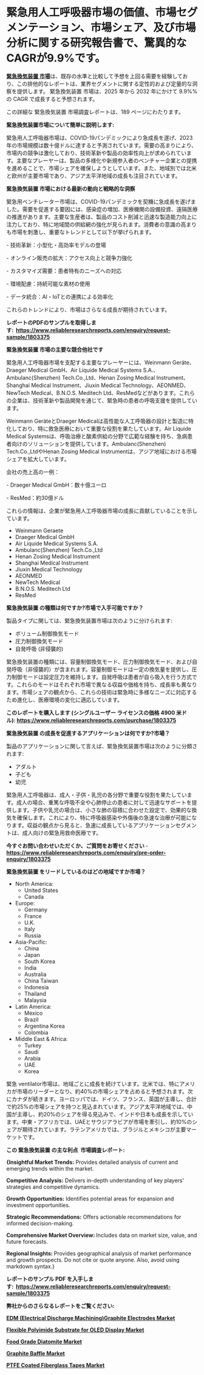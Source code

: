 <p><h1>緊急用人工呼吸器市場の価値、市場セグメンテーション、市場シェア、及び市場分析に関する研究報告書で、驚異的なCAGRが9.9%です。</h1></p><p data-sourcepos="1:1-1:157"><strong><a href="https://www.reliableresearchreports.com/emergency-ventilator-r1803375?utm_campaign=107&utm_medium=36&utm_source=Github&utm_content=ia&utm_term=03022025&utm_id=emergency-ventilator">緊急換気装置 市場</a></strong>は、既存の水準と比較して予想を上回る需要を経験しており、この排他的なレポートは、業界セグメントに関する定性的および定量的な洞察を提供します。 緊急換気装置 市場は、2025 年から 2032 年にかけて 9.9%% の CAGR で成長すると予想されます。</p>
<p data-sourcepos="3:1-3:50">この詳細な 緊急換気装置 市場調査レポートは、189 ページにわたります。</p>
<p><strong>緊急換気装置市場について簡単に説明します:</strong></p>
<p><p>緊急用人工呼吸器市場は、COVID-19パンデミックにより急成長を遂げ、2023年の市場規模は数十億ドルに達すると予測されています。需要の高まりにより、市場内の競争は激化しており、技術革新や製品の効率性向上が求められています。主要なプレーヤーは、製品の多様化や新規参入者のベンチャー企業との提携を進めることで、市場シェアを確保しようとしています。また、地域別では北米と欧州が主要市場であり、アジア太平洋地域の成長も注目されています。</p></p>
<p><strong>緊急換気装置 市場における最新の動向と戦略的な洞察</strong></p>
<p><p>緊急用ベンチレーター市場は、COVID-19パンデミックを契機に急成長を遂げました。需要を促進する要因には、感染症の増加、医療機関の設備投資、遠隔医療の推進があります。主要な生産者は、製品のコスト削減と迅速な製造能力向上に注力しており、特に地域間の供給網の強化が見られます。消費者の意識の高まりも市場を刺激し、重要なトレンドとして以下が挙げられます。</p><p>- 技術革新：小型化・高効率モデルの登場</p><p>- オンライン販売の拡大：アクセス向上と競争力強化</p><p>- カスタマイズ需要：患者特有のニーズへの対応</p><p>- 環境配慮：持続可能な素材の使用</p><p>- データ統合：AI・IoTとの連携による効率化</p><p>これらのトレンドにより、市場はさらなる成長が期待されています。</p></p>
<p><strong>レポートのPDFのサンプルを取得します</strong><strong>:&nbsp;&nbsp;<a href="https://www.reliableresearchreports.com/enquiry/request-sample/1803375?utm_campaign=107&utm_medium=36&utm_source=Github&utm_content=ia&utm_term=03022025&utm_id=emergency-ventilator">https://www.reliableresearchreports.com/enquiry/request-sample/1803375</a></strong></p>
<p><strong>緊急換気装置 市場の主要な競合他社です</strong></p>
<p><p>緊急用人工呼吸器市場を支配する主要なプレーヤーには、Weinmann Geräte、Draeger Medical GmbH、Air Liquide Medical Systems S.A.、Ambulanc(Shenzhen) Tech.Co.,Ltd、Henan Zosing Medical Instrument、Shanghai Medical Instrument、Jiuxin Medical Technology、AEONMED、NewTech Medical、B.N.O.S. Meditech Ltd、ResMedなどがあります。これらの企業は、技術革新や製品開発を通じて、緊急時の患者の呼吸支援を提供しています。</p><p>Weinmann GeräteとDraeger Medicalは高性能な人工呼吸器の設計と製造に特化しており、特に救急医療において重要な役割を果たしています。Air Liquide Medical Systemsは、呼吸治療と酸素供給の分野で広範な経験を持ち、急病患者向けのソリューションを提供しています。Ambulanc(Shenzhen) Tech.Co.,LtdやHenan Zosing Medical Instrumentは、アジア地域における市場シェアを拡大しています。</p><p>会社の売上高の一例：</p><p>- Draeger Medical GmbH：数十億ユーロ</p><p>- ResMed：約30億ドル</p><p>これらの情報は、企業が緊急用人工呼吸器市場の成長に貢献していることを示しています。</p></p>
<p><ul><li>Weinmann Geraete</li><li>Draeger Medical GmbH</li><li>Air Liquide Medical Systems S.A.</li><li>Ambulanc(Shenzhen) Tech.Co.,Ltd</li><li>Henan Zosing Medical Instrument</li><li>Shanghai Medical Instrument</li><li>Jiuxin Medical Technology</li><li>AEONMED</li><li>NewTech Medical</li><li>B.N.O.S. Meditech Ltd</li><li>ResMed</li></ul></p>
<p><strong>緊急換気装置 の種類は何ですか?市場で入手可能ですか？</strong></p>
<p>製品タイプに関しては、緊急換気装置市場は次のように分けられます:</p>
<p><ul><li>ボリューム制御換気モード</li><li>圧力制御換気モード</li><li>自発呼吸 (非侵襲的)</li></ul></p>
<p><p>緊急換気装置の種類には、容量制御換気モード、圧力制御換気モード、および自発呼吸（非侵襲的）が含まれます。容量制御モードは一定の換気量を提供し、圧力制御モードは設定圧力を維持します。自発呼吸は患者が自ら吸入を行う方式です。これらのモードはそれぞれ市場で異なる収益や価格を持ち、成長率も異なります。市場シェアの観点から、これらの技術は緊急時に多様なニーズに対応するため進化し、医療環境の変化に適応しています。</p></p>
<p><strong>このレポートを購入します (シングルユーザー ライセンスの価格 4900 米ドル):&nbsp;<a href="https://www.reliableresearchreports.com/purchase/1803375?utm_campaign=107&utm_medium=36&utm_source=Github&utm_content=ia&utm_term=03022025&utm_id=emergency-ventilator">https://www.reliableresearchreports.com/purchase/1803375</a></strong></p>
<p><strong>緊急換気装置 の成長を促進するアプリケーションは何ですか?市場？</strong></p>
<p>製品のアプリケーションに関して言えば、緊急換気装置市場は次のように分類されます:</p>
<p><ul><li>アダルト</li><li>子ども</li><li>幼児</li></ul></p>
<p><p>緊急用人工呼吸器は、成人・子供・乳児の各分野で重要な役割を果たしています。成人の場合、重篤な呼吸不全や心肺停止の患者に対して迅速なサポートを提供します。子供や乳児の場合は、小さな肺の容積に合わせた設定で、効果的な換気を確保します。これにより、特に呼吸器感染や外傷後の急速な治療が可能になります。収益の観点から見ると、急速に成長しているアプリケーションセグメントは、成人向けの緊急用救命医療です。</p></p>
<p><strong>今すぐお問い合わせいただくか、ご質問をお寄せください</strong><strong>&nbsp;</strong>-<strong><a href="https://www.reliableresearchreports.com/enquiry/pre-order-enquiry/1803375?utm_campaign=107&utm_medium=36&utm_source=Github&utm_content=ia&utm_term=03022025&utm_id=emergency-ventilator">https://www.reliableresearchreports.com/enquiry/pre-order-enquiry/1803375</a></strong></p>
<p><strong>緊急換気装置 をリードしているのはどの地域ですか市場？</strong></p>
<p><ul>
    <li>
        North America:
        <ul>
            <li>United States</li>
            <li>Canada</li>
        </ul>
    </li>
    <li>
        Europe:
        <ul>
            <li>Germany</li>
            <li>France</li>
            <li>U.K.</li>
            <li>Italy</li>
            <li>Russia</li>
        </ul>
    </li>
    <li>
        Asia-Pacific:
        <ul>
            <li>China</li>
            <li>Japan</li>
            <li>South Korea</li>
            <li>India</li>
            <li>Australia</li>
            <li>China Taiwan</li>
            <li>Indonesia</li>
            <li>Thailand</li>
            <li>Malaysia</li>
        </ul>
    </li>
    <li>
        Latin America:
        <ul>
            <li>Mexico</li>
            <li>Brazil</li>
            <li>Argentina Korea</li>
            <li>Colombia</li>
        </ul>
    </li>
    <li>
        Middle East & Africa:
        <ul>
            <li>Turkey</li>
            <li>Saudi</li>
            <li>Arabia</li>
            <li>UAE</li>
            <li>Korea</li>
        </ul>
    </li>
    </ul></p>
<p><p>緊急 ventilator市場は、地域ごとに成長を続けています。北米では、特にアメリカが市場のリーダーとなり、約40%の市場シェアを占めると予想されます。次にカナダが続きます。ヨーロッパでは、ドイツ、フランス、英国が主導し、合計で約25%の市場シェアを持つと見込まれています。アジア太平洋地域では、中国が主導し、約20%のシェアを得る見込みで、インドや日本も成長を示しています。中東・アフリカでは、UAEとサウジアラビアが市場を牽引し、約10%のシェアが期待されています。ラテンアメリカでは、ブラジルとメキシコが主要マーケットです。</p></p>
<p><strong>この 緊急換気装置 の主な利点&nbsp; 市場調査レポート:</strong></p>
<p><strong>{Insightful Market Trends:</strong> Provides detailed analysis of current and emerging trends within the market.</p>
<p><strong>Competitive Analysis:</strong> Delivers in-depth understanding of key players' strategies and competitive dynamics.</p>
<p><strong>Growth Opportunities:</strong> Identifies potential areas for expansion and investment opportunities.</p>
<p><strong>Strategic Recommendations:</strong> Offers actionable recommendations for informed decision-making.</p>
<p><strong>Comprehensive Market Overview: </strong>Includes data on market size, value, and future forecasts.</p>
<p><strong>Regional Insights: </strong>Provides geographical analysis of market performance and growth prospects. Do not cite or quote anyone. Also, avoid using markdown syntax.}</p>
<p><strong>レポートのサンプル PDF を入手します:&nbsp;</strong><strong>&nbsp;<a href="https://www.reliableresearchreports.com/enquiry/request-sample/1803375?utm_campaign=107&utm_medium=36&utm_source=Github&utm_content=ia&utm_term=03022025&utm_id=emergency-ventilator">https://www.reliableresearchreports.com/enquiry/request-sample/1803375</a></strong></p>
<p></p>
<p></p>
<p></p>
<p></p>
<p><strong>弊社からのさらなるレポートをご覧ください:</strong></p>
<p><strong><p><a href="https://github.com/lalolatiot/Market-Research-Report-List-1/blob/main/edm-electrical-discharge-machininggraphite-electrodes-market.md?utm_campaign=107&utm_medium=36&utm_source=Github&utm_content=ia&utm_term=03022025&utm_id=emergency-ventilator">EDM (Electrical Discharge Machining)Graphite Electrodes Market</a></p><p><a href="https://github.com/penglatilles/Market-Research-Report-List-1/blob/main/flexible-polyimide-substrate-for-oled-display-market.md?utm_campaign=107&utm_medium=36&utm_source=Github&utm_content=ia&utm_term=03022025&utm_id=emergency-ventilator">Flexible Polyimide Substrate for OLED Display Market</a></p><p><a href="https://github.com/zurubting/Market-Research-Report-List-1/blob/main/food-grade-diatomite-market.md?utm_campaign=107&utm_medium=36&utm_source=Github&utm_content=ia&utm_term=03022025&utm_id=emergency-ventilator">Food Grade Diatomite Market</a></p><p><a href="https://github.com/saaindosya/Market-Research-Report-List-1/blob/main/graphite-baffle-market.md?utm_campaign=107&utm_medium=36&utm_source=Github&utm_content=ia&utm_term=03022025&utm_id=emergency-ventilator">Graphite Baffle Market</a></p><p><a href="https://github.com/ternainglin/Market-Research-Report-List-1/blob/main/ptfe-coated-fiberglass-tapes-market.md?utm_campaign=107&utm_medium=36&utm_source=Github&utm_content=ia&utm_term=03022025&utm_id=emergency-ventilator">PTFE Coated Fiberglass Tapes Market</a></p></strong></p>